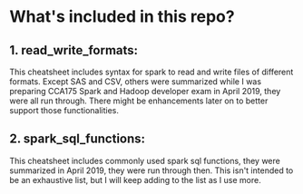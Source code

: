 # What's included in this repo?

## 1. read_write_formats:
   This cheatsheet includes syntax for spark to read and write files of different formats. Except SAS and CSV, others were summarized 
   while I was preparing CCA175 Spark and Hadoop developer exam in April 2019, they were all run through. 
   There might be enhancements later on to better support those functionalities.

## 2. spark_sql_functions:
   This cheatsheet includes commonly used spark sql functions, they were summarized in April 2019, they were run through then.
   This isn't intended to be an exhaustive list, but I will keep adding to the list as I use more.
